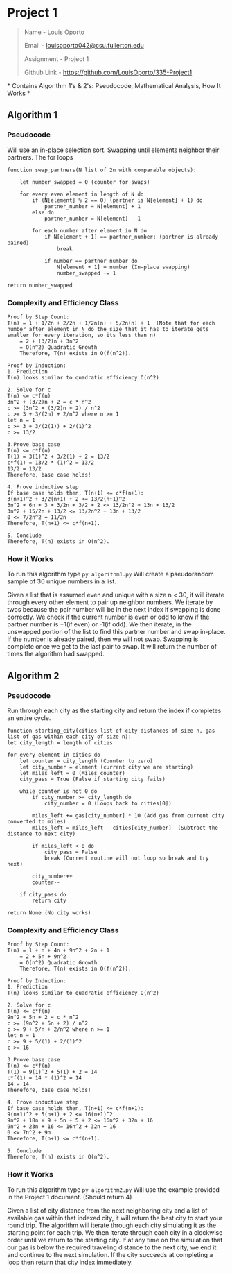 # Project 1

> Name - Louis Oporto
>
> Email - louisoporto042@csu.fullerton.edu
>
> Assignment - Project 1
>
> Github Link - https://github.com/LouisOporto/335-Project1

\* Contains Algorithm 1's & 2's:
    Pseudocode, Mathematical Analysis, How It Works
\*

## Algorithm 1
### Pseudocode
Will use an in-place selection sort. Swapping until elements neighbor their partners.
The for loops

    function swap_partners(N list of 2n with comparable objects):

        let number_swapped = 0 (counter for swaps)

        for every even element in length of N do
            if (N[element] % 2 == 0) (partner is N[element] + 1) do
                partner_number = N[element] + 1
            else do
                partner_number = N[element] - 1

            for each number after element in N do
                if N[element + 1] == partner_number: (partner is already paired)
                    break

                if number == partner_number do
                    N[element + 1] = number (In-place swapping)
                    number_swapped += 1

    return number_swapped

###  Complexity and Efficiency Class
    Proof by Step Count:
    T(n) = 1 + 1/2n + 2/2n + 1/2n(n) + 5/2n(n) + 1  (Note that for each number after element in N do the size that it has to iterate gets smaller for every iteration, so its less than n)
        = 2 + (3/2)n + 3n^2
        = O(n^2) Quadratic Growth
        Therefore, T(n) exists in O(f(n^2)).

    Proof by Induction:
    1. Prediction
    T(n) looks similar to quadratic efficiency O(n^2)

    2. Solve for c
    T(n) <= c*f(n)
    3n^2 + (3/2)n + 2 = c * n^2
    c >= (3n^2 + (3/2)n + 2) / n^2
    c >= 3 + 3/(2n) + 2/n^2 where n >= 1
    let n = 1
    c >= 3 + 3/(2(1)) + 2/(1)^2
    c >= 13/2

    3.Prove base case
    T(n) <= c*f(n)
    T(1) = 3(1)^2 + 3/2(1) + 2 = 13/2
    c*f(1) = 13/2 * (1)^2 = 13/2
    13/2 = 13/2
    Therefore, base case holds!

    4. Prove inductive step
    If base case holds then, T(n+1) <= c*f(n+1):
    3(n+1)^2 + 3/2(n+1) + 2 <= 13/2(n+1)^2
    3n^2 + 6n + 3 + 3/2n + 3/2 + 2 <= 13/2n^2 + 13n + 13/2
    3n^2 + 15/2n + 13/2 <= 13/2n^2 + 13n + 13/2
    0 <= 7/2n^2 + 11/2n
    Therefore, T(n+1) <= c*f(n+1).

    5. Conclude
    Therefore, T(n) exists in O(n^2).

### How it Works
To run this algorithm type `py algorithm1.py`
Will create a pseudorandom sample of 30 unique numbers in a list.

Given a list that is assumed even and unique with a size n < 30, it will iterate through every other element to pair up neighbor numbers. We iterate by twos because the pair number will be in the next index if swapping is done correctly. We check if the current number is even or odd to know if the partner number is +1(if even) or -1(if odd). We then iterate, in the unswapped portion of the list to find this partner number and swap in-place. If the number is already paired, then we will not swap. Swapping is complete once we get to the last pair to swap. It will return the number of times the algorithm had swapped.



## Algorithm 2
### Pseudocode
Run through each city as the starting city and return the index if completes an entire cycle.

    function starting_city(cities list of city distances of size n, gas list of gas within each city of size n):
    let city_length = length of cities

    for every element in cities do
        let counter = city_length (Counter to zero)
        let city_number = element (current city we are starting)
        let miles_left = 0 (Miles counter)
        city_pass = True (False if starting city fails)

        while counter is not 0 do
            if city_number >= city_length do
                city_number = 0 (Loops back to cities[0])

            miles_left += gas[city_number] * 10 (Add gas from current city converted to miles)
            miles_left = miles_left - cities[city_number]  (Subtract the distance to next city)

            if miles_left < 0 do
                city_pass = False
                break (Current routine will not loop so break and try next)

            city_number++
            counter--

        if city_pass do
            return city

    return None (No city works)

###  Complexity and Efficiency Class
    Proof by Step Count:
    T(n) = 1 + n + 4n + 9n^2 + 2n + 1
        = 2 + 5n + 9n^2
        = O(n^2) Quadratic Growth
        Therefore, T(n) exists in O(f(n^2)).

    Proof by Induction:
    1. Prediction
    T(n) looks similar to quadratic efficiency O(n^2)

    2. Solve for c
    T(n) <= c*f(n)
    9n^2 + 5n + 2 = c * n^2
    c >= (9n^2 + 5n + 2) / n^2
    c >= 9 + 5/n + 2/n^2 where n >= 1
    let n = 1
    c >= 9 + 5/(1) + 2/(1)^2
    c >= 16

    3.Prove base case
    T(n) <= c*f(n)
    T(1) = 9(1)^2 + 5(1) + 2 = 14
    c*f(1) = 14 * (1)^2 = 14
    14 = 14
    Therefore, base case holds!

    4. Prove inductive step
    If base case holds then, T(n+1) <= c*f(n+1):
    9(n+1)^2 + 5(n+1) + 2 <= 16(n+1)^2
    9n^2 + 18n + 9 + 5n + 5 + 2 <= 16n^2 + 32n + 16
    9n^2 + 23n + 16 <= 16n^2 + 32n + 16
    0 <= 7n^2 + 9n
    Therefore, T(n+1) <= c*f(n+1).

    5. Conclude
    Therefore, T(n) exists in O(n^2).

### How it Works
To run this algorithm type `py algorithm2.py`
Will use the example provided in the Project 1 document. (Should return 4)

Given a list of city distance from the next neighboring city and a list of available gas within that indexed city, it will return the best city to start your round trip.
The algorithm will iterate through each city simulating it as the starting point for each trip. We then iterate through each city in a clockwise order until we return to the starting city. If at any time on the simulation that our gas is below the required traveling distance to the next city, we end it and continue to the next simulation. If the city succeeds at completing a loop then return that city index immediately.
